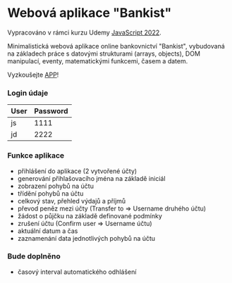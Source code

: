 # Webová aplikace "Bankist"

Vypracováno v rámci kurzu Udemy [JavaScript 2022](https://www.udemy.com/share/101Wfe3@UU_sO7bHCOB5DskVqswTPSr2eV0ovdIGr6rsuhWSq1gkCF8cadYTIoAo8LLt7UczCw==/).

Minimalistická webová aplikace online bankovnictví "Bankist", vybudovaná na základech práce s datovými strukturami (arrays, objects), DOM manipulací, eventy, matematickými funkcemi, časem a datem.

Vyzkoušejte [APP](https://ballaylukas.github.io/App-Bankist/)!

### Login údaje

| User | Password |
| ----------- | ----------- |
| js | 1111 |
| jd | 2222 |

### Funkce aplikace
* přihlášení do aplikace (2 vytvořené účty)
* generování přihlašovacího jména na základě iniciál
* zobrazení pohybů na účtu
* třídění pohybů na účtu
* celkový stav, přehled výdajů a příjmů
* převod peněz mezi účty (Transfer to => Username druhého účtu)
* žádost o půjčku na základě definované podmínky
* zrušení účtu (Confirm user => Username účtu)
* aktuální datum a čas
* zaznamenání data jednotlivých pohybů na účtu

### Bude doplněno
* časový interval automatického odhlášení
